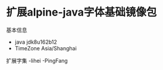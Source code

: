 # 扩展alpine-java字体基础镜像包

基本信息 
 - java jdk8u162b12 
 - TimeZone Asia/Shanghai

扩展字集
 -lihei
 -PingFang
